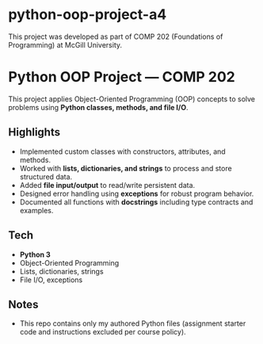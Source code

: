 # python-oop-project-a4
This project was developed as part of COMP 202 (Foundations of Programming) at McGill University. 

# Python OOP Project — COMP 202
This project applies Object-Oriented Programming (OOP) concepts to solve problems using **Python classes, methods, and file I/O**.

## Highlights
- Implemented custom classes with constructors, attributes, and methods.
- Worked with **lists, dictionaries, and strings** to process and store structured data.
- Added **file input/output** to read/write persistent data.
- Designed error handling using **exceptions** for robust program behavior.
- Documented all functions with **docstrings** including type contracts and examples.

## Tech
- **Python 3**
- Object-Oriented Programming
- Lists, dictionaries, strings
- File I/O, exceptions

## Notes
- This repo contains only my authored Python files (assignment starter code and instructions excluded per course policy).
